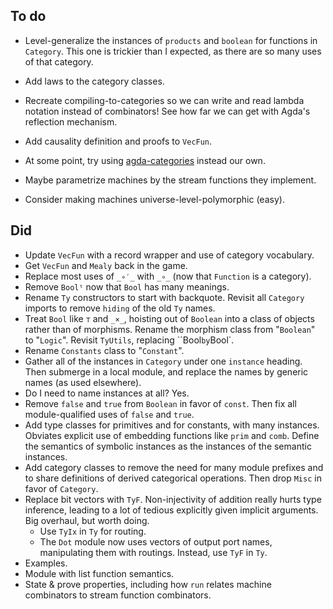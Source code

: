 ## To do

*   Level-generalize the instances of `products` and `boolean` for functions in `Category`.
    This one is trickier than I expected, as there are so many uses of that category.
*   Add laws to the category classes.
*   Recreate compiling-to-categories so we can write and read lambda notation instead of combinators!
    See how far we can get with Agda's reflection mechanism.
*   Add causality definition and proofs to `VecFun`.

*   At some point, try using [agda-categories](https://github.com/agda/agda-categories) instead our own.
*   Maybe parametrize machines by the stream functions they implement.
*   Consider making machines universe-level-polymorphic (easy).

## Did

*   Update `VecFun` with a record wrapper and use of category vocabulary.
*   Get `VecFun` and `Mealy` back in the game.
*   Replace most uses of `_∘′_` with `_∘_` (now that `Function` is a category).
*   Remove `Boolᵗ` now that `Bool` has many meanings.
*   Rename `Ty` constructors to start with backquote.
    Revisit all `Category` imports to remove `hiding` of the old `Ty` names.
*   Treat `Bool` like `⊤` and `_×_`, hoisting out of `Boolean` into a class of objects rather than of morphisms.
    Rename the morphism class from "`Boolean`" to "`Logic`".
    Revisit `TyUtils`, replacing ``Bool` by `Bool`.
*   Rename `Constants` class to "`Constant`".
*   Gather all of the instances in `Category` under one `instance` heading.
    Then submerge in a local module, and replace the names by generic names (as used elsewhere).
*   Do I need to name instances at all? Yes.
*   Remove `false` and `true` from `Boolean` in favor of `const`.
    Then fix all module-qualified uses of `false` and `true`.
*   Add type classes for primitives and for constants, with many instances.
    Obviates explicit use of embedding functions like `prim` and `comb`.
    Define the semantics of symbolic instances as the instances of the semantic instances.
*   Add category classes to remove the need for many module prefixes and to share definitions of derived categorical operations.
    Then drop `Misc` in favor of `Category`.
*   Replace bit vectors with `TyF`.
    Non-injectivity of addition really hurts type inference, leading to a lot of tedious explicitly given implicit arguments.
    Big overhaul, but worth doing.
    *   Use `TyIx` in `Ty` for routing.
    *   The `Dot` module now uses vectors of output port names, manipulating them with routings.
        Instead, use `TyF` in `Ty`.
*   Examples.
*   Module with list function semantics.
*   State & prove properties, including how `run` relates machine combinators to stream function combinators.
